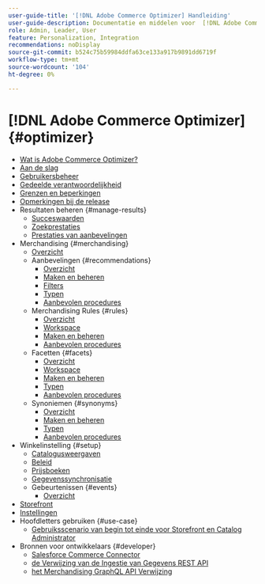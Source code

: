 ```yaml
---
user-guide-title: '[!DNL Adobe Commerce Optimizer] Handleiding'
user-guide-description: Documentatie en middelen voor  [!DNL Adobe Commerce Optimizer].
role: Admin, Leader, User
feature: Personalization, Integration
recommendations: noDisplay
source-git-commit: b524c75b59984ddfa63ce133a917b9891dd6719f
workflow-type: tm+mt
source-wordcount: '104'
ht-degree: 0%

---
```


# [!DNL Adobe Commerce Optimizer] {#optimizer}

- [Wat is Adobe Commerce Optimizer?](overview.md)
- [Aan de slag](get-started.md)
- [Gebruikersbeheer](user-management.md)
- [Gedeelde verantwoordelijkheid](shared-responsibility.md)
- [Grenzen en beperkingen](boundaries-limits.md)
- [Opmerkingen bij de release](release-notes.md)
- Resultaten beheren {#manage-results}
   - [Succeswaarden](./manage-results/success-metrics.md)
   - [Zoekprestaties](./manage-results/search-performance.md)
   - [Prestaties van aanbevelingen](./manage-results/recommendation-performance.md)
- Merchandising {#merchandising}
   - [Overzicht](./merchandising/overview.md)
   - Aanbevelingen {#recommendations}
      - [Overzicht](./merchandising/recommendations/overview.md)
      - [Maken en beheren](./merchandising/recommendations/create.md)
      - [Filters](./merchandising/recommendations/filters.md)
      - [Typen](./merchandising/recommendations/types.md)
      - [Aanbevolen procedures](./merchandising/recommendations/best-practice.md)
   - Merchandising Rules {#rules}
      - [Overzicht](./merchandising/rules/overview.md)
      - [Workspace](./merchandising/rules/workspace.md)
      - [Maken en beheren](./merchandising/rules/add.md)
      - [Aanbevolen procedures](./merchandising/rules/best-practice.md)
   - Facetten {#facets}
      - [Overzicht](./merchandising/facets/overview.md)
      - [Workspace](./merchandising/facets/workspace.md)
      - [Maken en beheren](./merchandising/facets/add.md)
      - [Typen](./merchandising/facets/type.md)
      - [Aanbevolen procedures](./merchandising/facets/best-practice.md)
   - Synoniemen {#synonyms}
      - [Overzicht](./merchandising/synonyms/overview.md)
      - [Maken en beheren](./merchandising/synonyms/add.md)
      - [Typen](./merchandising/synonyms/type.md)
      - [Aanbevolen procedures](./merchandising/synonyms/best-practice.md)
- Winkelinstelling {#setup}
   - [Catalogusweergaven](./setup/catalog-view.md)
   - [Beleid](./setup/policies.md)
   - [Prijsboeken](./setup/pricebooks.md)
   - [Gegevenssynchronisatie](./setup/data-sync.md)
   - Gebeurtenissen {#events}
      - [Overzicht](./setup/events/overview.md)
- [Storefront](storefront.md)
- [Instellingen](settings.md)
- Hoofdletters gebruiken {#use-case}
   - [Gebruiksscenario van begin tot einde voor Storefront en Catalog Administrator](./use-case/admin-use-case.md)
- Bronnen voor ontwikkelaars {#developer}
   - [Salesforce Commerce Connector](./developer/salesforce-connector.md)
   - [ de Verwijzing van de Ingestie van Gegevens REST API ](https://developer.adobe.com/commerce/services/reference/rest/)
   - [ het Merchandising GraphQL API Verwijzing ](https://developer.adobe.com/commerce/services/reference/graphql/)
